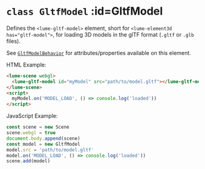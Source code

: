 
# <code>class <b>GltfModel</b></code> :id=GltfModel

Defines the `<lume-gltf-model>` element, short for `<lume-element3d
has="gltf-model">`, for loading 3D models in the glTF format (`.gltf` or
`.glb` files).

See [`GltfModelBehavior`](../behaviors/mesh-behaviors/models/GltfModelBehavior)
for attributes/properties available on this element.

HTML Example:

```html
<lume-scene webgl>
  <lume-gltf-model id="myModel" src="path/to/model.gltf"></lume-gltf-model>
</lume-scene>
<script>
  myModel.on('MODEL_LOAD', () => console.log('loaded'))
</script>
```

JavaScript Example:

```js
const scene = new Scene
scene.webgl = true
document.body.append(scene)
const model = new GltfModel
model.src = 'path/to/model.gltf'
model.on('MODEL_LOAD', () => console.log('loaded'))
scene.add(model)
```












        